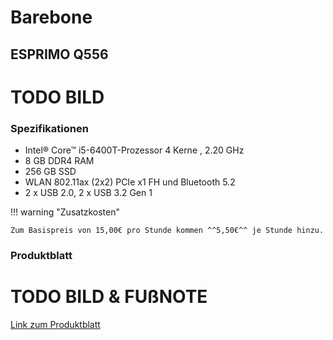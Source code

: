 # Barebone

## ESPRIMO Q556

# TODO BILD


### Spezifikationen

- Intel® Core™ i5-6400T-Prozessor 4 Kerne , 2.20 GHz
- 8 GB DDR4 RAM
- 256 GB SSD
- WLAN 802.11ax (2x2) PCIe x1 FH und Bluetooth 5.2
- 2 x USB 2.0, 2 x USB 3.2 Gen 1

!!! warning "Zusatzkosten"

    Zum Basispreis von 15,00€ pro Stunde kommen ^^5,50€^^ je Stunde hinzu.

### Produktblatt

# TODO BILD & FUßNOTE

[Link zum Produktblatt](https://www.proton.net/Q556.pdf)



[^1]: https://www.proton.net/Q556.pdf (27.02.2023)
